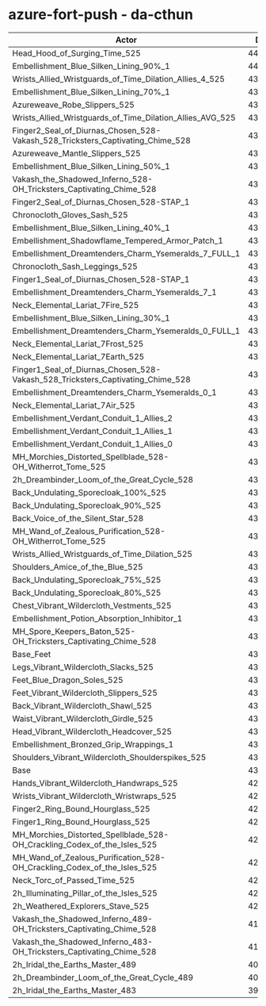 # azure-fort-push - da-cthun
| Actor | DPS | Increase |
|---|:---:|:---:|
|Head_Hood_of_Surging_Time_525|442525|2.88%|
|Embellishment_Blue_Silken_Lining_90%_1|441197|2.57%|
|Wrists_Allied_Wristguards_of_Time_Dilation_Allies_4_525|439104|2.09%|
|Embellishment_Blue_Silken_Lining_70%_1|439038|2.07%|
|Azureweave_Robe_Slippers_525|438603|1.97%|
|Wrists_Allied_Wristguards_of_Time_Dilation_Allies_AVG_525|437547|1.72%|
|Finger2_Seal_of_Diurnas_Chosen_528-Vakash_528_Tricksters_Captivating_Chime_528|437052|1.61%|
|Azureweave_Mantle_Slippers_525|436763|1.54%|
|Embellishment_Blue_Silken_Lining_50%_1|436327|1.44%|
|Vakash_the_Shadowed_Inferno_528-OH_Tricksters_Captivating_Chime_528|436298|1.43%|
|Finger2_Seal_of_Diurnas_Chosen_528-STAP_1|436169|1.40%|
|Chronocloth_Gloves_Sash_525|436137|1.40%|
|Embellishment_Blue_Silken_Lining_40%_1|435473|1.24%|
|Embellishment_Shadowflame_Tempered_Armor_Patch_1|435117|1.16%|
|Embellishment_Dreamtenders_Charm_Ysemeralds_7_FULL_1|435116|1.16%|
|Chronocloth_Sash_Leggings_525|434988|1.13%|
|Finger1_Seal_of_Diurnas_Chosen_528-STAP_1|434543|1.03%|
|Embellishment_Dreamtenders_Charm_Ysemeralds_7_1|434107|0.92%|
|Neck_Elemental_Lariat_7Fire_525|433981|0.90%|
|Embellishment_Blue_Silken_Lining_30%_1|433975|0.89%|
|Embellishment_Dreamtenders_Charm_Ysemeralds_0_FULL_1|433941|0.89%|
|Neck_Elemental_Lariat_7Frost_525|433872|0.87%|
|Neck_Elemental_Lariat_7Earth_525|433829|0.86%|
|Finger1_Seal_of_Diurnas_Chosen_528-Vakash_528_Tricksters_Captivating_Chime_528|433703|0.83%|
|Embellishment_Dreamtenders_Charm_Ysemeralds_0_1|433068|0.68%|
|Neck_Elemental_Lariat_7Air_525|432780|0.62%|
|Embellishment_Verdant_Conduit_1_Allies_2|432728|0.60%|
|Embellishment_Verdant_Conduit_1_Allies_1|432699|0.60%|
|Embellishment_Verdant_Conduit_1_Allies_0|432686|0.59%|
|MH_Morchies_Distorted_Spellblade_528-OH_Witherrot_Tome_525|432606|0.58%|
|2h_Dreambinder_Loom_of_the_Great_Cycle_528|432462|0.54%|
|Back_Undulating_Sporecloak_100%_525|432167|0.47%|
|Back_Undulating_Sporecloak_90%_525|432157|0.47%|
|Back_Voice_of_the_Silent_Star_528|432133|0.47%|
|MH_Wand_of_Zealous_Purification_528-OH_Witherrot_Tome_525|432116|0.46%|
|Wrists_Allied_Wristguards_of_Time_Dilation_525|431961|0.43%|
|Shoulders_Amice_of_the_Blue_525|431958|0.42%|
|Back_Undulating_Sporecloak_75%_525|431896|0.41%|
|Back_Undulating_Sporecloak_80%_525|431719|0.37%|
|Chest_Vibrant_Wildercloth_Vestments_525|430963|0.19%|
|Embellishment_Potion_Absorption_Inhibitor_1|430942|0.19%|
|MH_Spore_Keepers_Baton_525-OH_Tricksters_Captivating_Chime_528|430744|0.14%|
|Base_Feet|430723|0.14%|
|Legs_Vibrant_Wildercloth_Slacks_525|430566|0.10%|
|Feet_Blue_Dragon_Soles_525|430499|0.09%|
|Feet_Vibrant_Wildercloth_Slippers_525|430473|0.08%|
|Back_Vibrant_Wildercloth_Shawl_525|430432|0.07%|
|Waist_Vibrant_Wildercloth_Girdle_525|430341|0.05%|
|Head_Vibrant_Wildercloth_Headcover_525|430338|0.05%|
|Embellishment_Bronzed_Grip_Wrappings_1|430247|0.03%|
|Shoulders_Vibrant_Wildercloth_Shoulderspikes_525|430165|0.01%|
|Base|430131|0.00%|
|Hands_Vibrant_Wildercloth_Handwraps_525|429853|-0.06%|
|Wrists_Vibrant_Wildercloth_Wristwraps_525|429745|-0.09%|
|Finger2_Ring_Bound_Hourglass_525|429703|-0.10%|
|Finger1_Ring_Bound_Hourglass_525|429117|-0.24%|
|MH_Morchies_Distorted_Spellblade_528-OH_Crackling_Codex_of_the_Isles_525|429092|-0.24%|
|MH_Wand_of_Zealous_Purification_528-OH_Crackling_Codex_of_the_Isles_525|428730|-0.33%|
|Neck_Torc_of_Passed_Time_525|428494|-0.38%|
|2h_Illuminating_Pillar_of_the_Isles_525|427680|-0.57%|
|2h_Weathered_Explorers_Stave_525|426774|-0.78%|
|Vakash_the_Shadowed_Inferno_489-OH_Tricksters_Captivating_Chime_528|414749|-3.58%|
|Vakash_the_Shadowed_Inferno_483-OH_Tricksters_Captivating_Chime_528|412000|-4.22%|
|2h_Iridal_the_Earths_Master_489|402873|-6.34%|
|2h_Dreambinder_Loom_of_the_Great_Cycle_489|400469|-6.90%|
|2h_Iridal_the_Earths_Master_483|398903|-7.26%|
